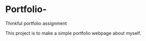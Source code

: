 # Portfolio-
Thinkful portfolio assignment

This project is to make a simple portfolio webpage about myself.
